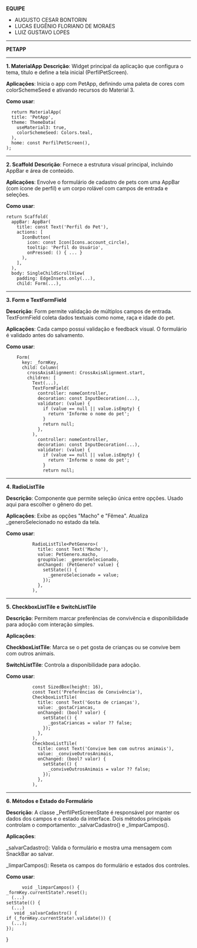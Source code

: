 **EQUIPE**
- AUGUSTO CESAR BONTORIN
- LUCAS EUGÊNIO FLORIANO DE MORAES
- LUIZ GUSTAVO LOPES

________________________________________
**PETAPP**
________________________________________
**1. MaterialApp**
**Descrição**: Widget principal da aplicação que configura o tema, título e define a tela inicial (PerfilPetScreen).

**Aplicações**: Inicia o app com PetApp, definindo uma paleta de cores com colorSchemeSeed e ativando recursos do Material 3.

**Como usar**:

      return MaterialApp(
      title: 'PetApp',
      theme: ThemeData(
        useMaterial3: true,
        colorSchemeSeed: Colors.teal,
      ),
      home: const PerfilPetScreen(),
    );
 

________________________________________
**2. Scaffold**
**Descrição**: Fornece a estrutura visual principal, incluindo AppBar e área de conteúdo.

**Aplicações**: Envolve o formulário de cadastro de pets com uma AppBar (com ícone de perfil) e um corpo rolável com campos de entrada e seleções.

**Como usar**:

    return Scaffold(
      appBar: AppBar(
        title: const Text('Perfil do Pet'),
        actions: [
          IconButton(
            icon: const Icon(Icons.account_circle),
            tooltip: 'Perfil do Usuário',
            onPressed: () { ... }
          ),
        ],
      ),
      body: SingleChildScrollView(
        padding: EdgeInsets.only(...),
        child: Form(...),

________________________________________
**3. Form e TextFormField**

**Descrição**: Form permite validação de múltiplos campos de entrada. TextFormField coleta dados textuais como nome, raça e idade do pet.

**Aplicações**: Cada campo possui validação e feedback visual. O formulário é validado antes do salvamento.

**Como usar**:

        Form(
          key: _formKey,
          child: Column(
            crossAxisAlignment: CrossAxisAlignment.start,
            children: [
              Text(...),
              TextFormField(
                controller: nomeController,
                decoration: const InputDecoration(...),
                validator: (value) {
                  if (value == null || value.isEmpty) {
                    return 'Informe o nome do pet';
                  }
                  return null;
                },
              ),
                controller: nomeController,
                decoration: const InputDecoration(...),
                validator: (value) {
                  if (value == null || value.isEmpty) {
                    return 'Informe o nome do pet';
                  }
                  return null;



________________________________________
**4. RadioListTile**

**Descrição**: Componente que permite seleção única entre opções. Usado aqui para escolher o gênero do pet.

**Aplicações**: Exibe as opções "Macho" e "Fêmea". Atualiza _generoSelecionado no estado da tela.

**Como usar**:

              RadioListTile<PetGenero>(
                title: const Text('Macho'),
                value: PetGenero.macho,
                groupValue: _generoSelecionado,
                onChanged: (PetGenero? value) {
                  setState(() {
                    _generoSelecionado = value;
                  });
                },
              ),

________________________________________
**5. CheckboxListTile e SwitchListTile**

**Descrição**: Permitem marcar preferências de convivência e disponibilidade para adoção com interação simples.

**Aplicações**:

**CheckboxListTile**: Marca se o pet gosta de crianças ou se convive bem com outros animais.

**SwitchListTile**: Controla a disponibilidade para adoção.

**Como usar**:

              const SizedBox(height: 16),
              const Text('Preferências de Convivência'),
              CheckboxListTile(
                title: const Text('Gosta de crianças'),
                value: _gostaCriancas,
                onChanged: (bool? valor) {
                  setState(() {
                    _gostaCriancas = valor ?? false;
                  });
                },
              ),
              CheckboxListTile(
                title: const Text('Convive bem com outros animais'),
                value: _conviveOutrosAnimais,
                onChanged: (bool? valor) {
                  setState(() {
                    _conviveOutrosAnimais = valor ?? false;
                  });
                },
              ),
________________________________________
**6. Métodos e Estado do Formulário**

**Descrição**: A classe _PerfilPetScreenState é responsável por manter os dados dos campos e o estado da interface. Dois métodos principais controlam o comportamento: _salvarCadastro() e _limparCampos().

**Aplicações**:

_salvarCadastro(): Valida o formulário e mostra uma mensagem com SnackBar ao salvar.

_limparCampos(): Reseta os campos do formulário e estados dos controles.

**Como usar**:

          void _limparCampos() {
    _formKey.currentState?.reset();
      (...)
    setState(() {
      (...)
       void _salvarCadastro() {
    if (_formKey.currentState!.validate()) {
      (...);
    });
  }
 
 
 
